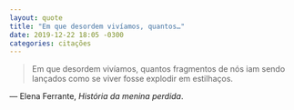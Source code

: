 ```yaml
---
layout: quote
title: "Em que desordem vivíamos, quantos…"
date: 2019-12-22 18:05 -0300
categories: citações
---
```

>Em que desordem vivíamos, quantos fragmentos de nós iam sendo lançados como se viver fosse explodir em estilhaços.

— Elena Ferrante, _História da menina perdida_.
